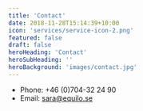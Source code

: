 ```yaml
---
title: 'Contact'
date: 2018-11-28T15:14:39+10:00
icon: 'services/service-icon-2.png'
featured: false
draft: false
heroHeading: 'Contact'
heroSubHeading: ''
heroBackground: 'images/contact.jpg'
---
```


* Phone: +46 (0)704-32 24 90
* Email: sara@equilo.se

